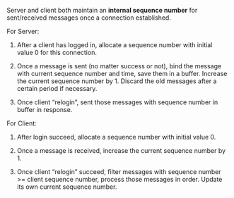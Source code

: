 Server and client both maintain an **internal sequence number** for
sent/received messages once a connection established.

For Server:

1.  After a client has logged in, allocate a sequence number with
    initial value 0 for this connection.

2.  Once a message is sent (no matter success or not), bind the message
    with current sequence number and time, save them in a buffer.
    Increase the current sequence number by 1. Discard the old messages after
    a certain period if necessary.

3.  Once client “relogin”, sent those messages with sequence number in
    buffer in response.

For Client:

1.  After login succeed, allocate a sequence number with initial
    value 0.

2.  Once a message is received, increase the current sequence number
    by 1.

3.  Once client “relogin” succeed, filter messages with sequence
    number &gt;= client sequence number, process those messages in
    order. Update its own current sequence number.


